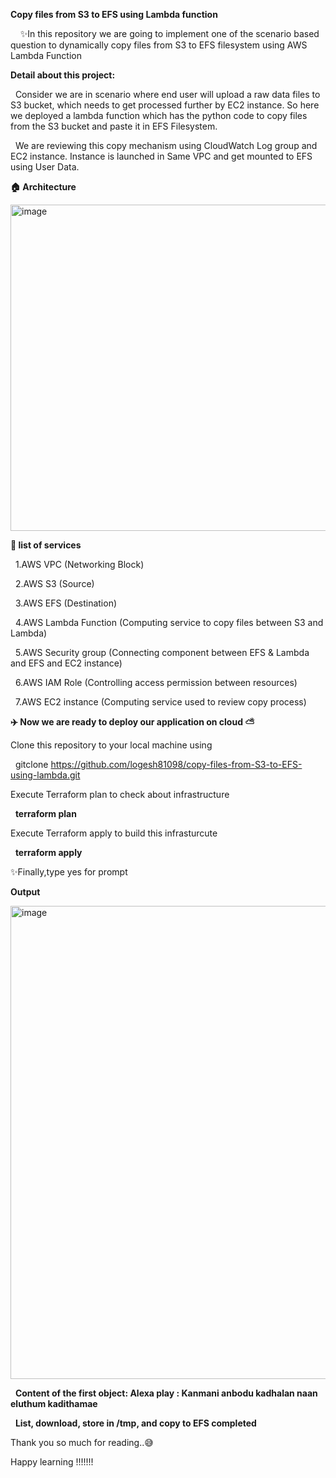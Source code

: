 **Copy files from S3 to EFS using Lambda function**

&nbsp; &nbsp; ✨In this repository we are going to implement one of the scenario based question to dynamically copy files from S3 to EFS filesystem using AWS Lambda Function 

**Detail about this project:**

&nbsp; Consider we are in scenario where end user will upload a raw data files to S3 bucket, which needs to get processed further by EC2 instance.  So here we deployed a lambda function which has the python code to copy files from the S3 bucket and paste it in EFS Filesystem.  

 &nbsp; We are reviewing this copy mechanism using CloudWatch Log group and EC2 instance.  Instance is launched in Same VPC and get mounted to EFS using User Data.



**🏠 Architecture**

<img width="522" alt="image" src="https://github.com/logesh81098/copy-files-from-S3-to-EFS-using-lambda/assets/83343125/45f5df84-0be5-49f7-9dda-00adb2617cbd">


**📃 list of services**

 &nbsp; 1.AWS VPC (Networking Block)

 &nbsp; 2.AWS S3 (Source)

 &nbsp; 3.AWS EFS (Destination)

 &nbsp; 4.AWS Lambda Function (Computing service to copy files between S3 and Lambda)

 &nbsp; 5.AWS Security group (Connecting component between EFS & Lambda and EFS and EC2 instance)

 &nbsp; 6.AWS IAM Role (Controlling access permission between resources)

 &nbsp; 7.AWS EC2 instance (Computing service used to review copy process)

**✈️ Now we are ready to deploy our application on cloud ⛅**

Clone this repository to your local machine using 

 &nbsp; gitclone https://github.com/logesh81098/copy-files-from-S3-to-EFS-using-lambda.git

Execute Terraform plan to check about infrastructure 

 &nbsp; **terraform plan**

Execute Terraform apply to build this infrasturcute 

 &nbsp; **terraform apply**

✨Finally,type yes for prompt 


**Output**

<img width="757" alt="image" src="https://github.com/logesh81098/copy-files-from-S3-to-EFS-using-lambda/assets/83343125/812bc26d-e8a0-4ba8-bc36-d7919dde9f89">

&nbsp; **Content of the first object: Alexa play : Kanmani anbodu kadhalan naan eluthum kadithamae**

&nbsp; **List, download, store in /tmp, and copy to EFS completed**

Thank you so much for reading..😅 

Happy learning !!!!!!!
